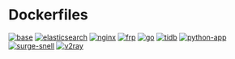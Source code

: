 # Dockerfiles

[![base](https://github.com/maguowei/dockerfiles/actions/workflows/base.yaml/badge.svg)](https://github.com/maguowei/dockerfiles/actions/workflows/base.yaml)
[![elasticsearch](https://github.com/maguowei/dockerfiles/actions/workflows/elasticsearch.yaml/badge.svg)](https://github.com/maguowei/dockerfiles/actions/workflows/elasticsearch.yaml)
[![nginx](https://github.com/maguowei/dockerfiles/actions/workflows/nginx.yaml/badge.svg)](https://github.com/maguowei/dockerfiles/actions/workflows/nginx.yaml)
[![frp](https://github.com/maguowei/dockerfiles/actions/workflows/frp.yaml/badge.svg)](https://github.com/maguowei/dockerfiles/actions/workflows/frp.yaml)
[![go](https://github.com/maguowei/dockerfiles/actions/workflows/go.yaml/badge.svg)](https://github.com/maguowei/dockerfiles/actions/workflows/go.yaml)
[![tidb](https://github.com/maguowei/dockerfiles/actions/workflows/tidb.yaml/badge.svg)](https://github.com/maguowei/dockerfiles/actions/workflows/tidb.yaml)
[![python-app](https://github.com/maguowei/dockerfiles/actions/workflows/python-app.yaml/badge.svg)](https://github.com/maguowei/dockerfiles/actions/workflows/python-app.yaml)
[![surge-snell](https://github.com/maguowei/dockerfiles/actions/workflows/surge-snell.yaml/badge.svg)](https://github.com/maguowei/dockerfiles/actions/workflows/surge-snell.yaml)
[![v2ray](https://github.com/maguowei/dockerfiles/actions/workflows/v2ray.yaml/badge.svg)](https://github.com/maguowei/dockerfiles/actions/workflows/v2ray.yaml)
